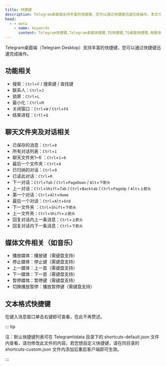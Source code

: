```yaml
---
title: 快捷键
description: Telegram桌面端支持丰富的快捷键，您可以通过快捷键迅速完成操作。本文介绍了Telegram Desktop的常用快捷键。
head:
  - - meta
    - name: keywords
      content: Telegram快捷键,Telegram桌面快捷键,TG快捷键,TG桌面快捷键,电报快捷键,电报桌面快捷键
---
```


Telegram桌面端（Telegram Desktop）支持丰富的快捷键，您可以通过快捷键迅速完成操作。

## 功能相关

- 搜索：`Ctrl`+`F` / 搜索键 / 查找键
- 联系人：`Ctrl`+`J`
- 锁屏：`Ctrl`+`L`
- 最小化：`Ctrl`+`M`
- 关闭窗口：`Ctrl`+`W` / `Ctrl`+`F4`
- 结束进程：`Crtl`+`Q`

## 聊天文件夹及对话相关

- 已保存的消息：`Ctrl`+`0`
- 所有对话列表：`Ctrl`+`1`
- 聊天文件夹1~6 ：`Ctrl`+`1`~`6`
- 最后一个文件夹：`Ctrl`+`8`
- 已归纳的对话：`Ctrl`+`9`
- 已读此对话：`Ctrl`+`R`
- 下一对话：`Ctrl`+`Tab` / `Ctrl`+`PageDown` / `Alt`+`下箭头`
- 上一对话：`Ctrl`+`Shift`+`Tab` / `Ctrl`+`Backtab` / `Ctrl`+`PageUp` / `Alt`+`上箭头`
- 第一个对话：`Ctrl`+`Alt`+`Home`
- 最后一个对话：`Ctrl`+`Alt`+`End`
- 下一文件夹 ：`Ctrl`+`Shift`+`下箭头`
- 上一文件夹：`Ctrl`+`Shift`+`上箭头`
- 回复对话内上一条消息：`Ctrl`+`上箭头`
- 回复对话内下一条消息：`Ctrl`+`下箭头`

## 媒体文件相关（如音乐）

- 播放媒体：播放键（需键盘支持）
- 停止媒体：停止键（需键盘支持）
- 上一媒体：上一首（需键盘支持）
- 下一媒体：下一首（需键盘支持）
- 暂停媒体：暂停键（需键盘支持）
- 切换播放暂停：播放暂停键（需键盘支持）

## 文本格式快捷键

在键入消息窗口单击右键即可查看，在此不再赘述。

::: tip

注：默认快捷键列表可在 Telegram\tdata 目录下的 shortcuts-default.json 文件内查看，请勿修改此文件的内容。若您想自定义快捷键，请在同目录的 shortcuts-custom.json 文件内添加后重启客户端即可生效。

:::
